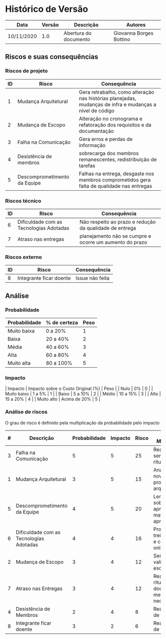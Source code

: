 # Histórico de Versão

|Data|Versão|Descrição|Autores|
|----|----|----|----|
|10/11/2020|1.0|Abertura do documento|Giovanna Borges Bottino|

## Riscos e suas consequências

### Riscos de projeto

| ID | Risco | Consequência |
|---|---|---|
| 1 | Mudança Arquitetural | Gera retrabalho, como alteração nas histórias planejadas, mudanças de infra e mudanças a nível de código |
| 2 | Mudança de Escopo | Alteração no cronograma e refatoração dos requisitos e da documentação |
| 3 | Falha na Comunicação | Gera erros e perdas de informação |
| 4 | Desistência de membros | sobrecarga dos membros remanescentes, redistribuição de tarefas |
| 5 | Descomprometimento da Equipe | Falhas na entrega, desgaste nos membros comprometidos gera falta de qualidade nas entregas |

### Riscos técnico

| ID | Risco | Consequência |
|---|---|---|
| 6 | Dificuldade com as Tecnologias Adotadas | Não respeito ao prazo e redução da qualidade de entrega |
| 7 | Atraso nas entregas | planejamento não se cumpre e ocorre um aumento do prazo |

### Riscos externo

| ID | Risco | Consequência |
|---|---|---|
| 8 | Integrante ficar doente | Issue não feita |

## Análise 

### Probabilidade

| Probabilidade	| % de certeza | Peso |
|---|---|---|
| Muito baixa |	0 a 20%	| 1 |
| Baixa	| 20 a 40% | 2 |
| Média	| 40 a 60% |	3 |
| Alta | 60 a 80%	| 4 |
|Muito alta	| 80 a 100%	| 5 |

### Impacto

| Impacto	| Impacto sobre o Custo Original (%)	| Peso |
| Nulo	| 0%	| 0 |
| Muito baixo	| 1 a 5% |	1 |
| Baixo	| 5 a 10%	| 2 |
| Médio	| 10 a 15% |	3 |
| Alto	| 15 a 20%	| 4 |
| Muito alto	| Acima de 20%	| 5 |

### Análise de riscos
O grau de risco é definido pela multiplicação da probabilidade pelo impacto

| # |	Descrição |	Probabilidade |	Impacto	| Risco | Ação Mitigatória |
|---|---|---|---|---|---|
| 3	| Falha na Comunicação |	5 |	5	| 25 | Realizar sempre os rituais |
| 1  |	Mudança Arquitetural	| 3	| 5	| 15 | Análise de nova proposta arquitetural |
| 5	| Descomprometimento da Equipe	| 4	| 5	| 20 | Lembrar sobre a aprovação na materia e aprendizado |
| 6	| Dificuldade com as Tecnologias Adotadas	| 4	| 4	| 16 | Promover treinamentos e conteúdo online |
| 2	| Mudança de Escopo	| 3	| 4	| 12 | Sempre validar o escopo |
| 7	| Atraso nas Entregas	| 3	| 4 |	12 | Realizar os rituais e documentar melhorias e necessidades |
| 4	| Desistência de Membros	| 2 |	4	| 8 | Realocação de tarefas | 
| 8 | Integrante ficar doente | 3 | 2 | 6 | Realocação de tarefas |